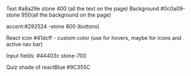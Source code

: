Text #a8a29e stone 400 (all the text on the page)
Background #0c0a09-stone 950(all the background on the page)

accent:#292524 -stone 800 (buttons)

React icon #41dcff - custom color (use for hovers, maybe for icons and active nav bar)

Input fields: #44403c stone-700

Quiz shade of reactBlue #9C355C
